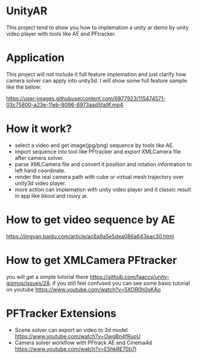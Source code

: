 # UnityAR
This project tend to show you how to implemation a unity ar demo by unity video player with tools like AE and PFtracker.

# Application
This project will not include it full feature implemation and just clarify how camera solver can apply into
unity3d.
I will show some full feature sample like the below:


https://user-images.githubusercontent.com/6877923/115474571-03c75800-a23e-11eb-8096-8973aad5fa9f.mp4

# How it work?
- select a video and get image(jpg/png) sequence by tools like AE.
- import sequence into tool like PFtracker and export XMLCamera file after camera solver.
- parse XMLCamera file and convert it position and rotation information to left hand coordinate.
- render the real camera path with cube or virtual mesh trajectory over unity3d video player.
- more action can implemation with unity video player and it classic result in app like bkool and rouvy ar.

# How to get video sequence by AE
https://jingyan.baidu.com/article/ac6a9a5e5dea086a643eac30.html

# How to get XMLCamera PFtracker
you will get a simple tutorial there https://github.com/faaccy/unity-gizmos/issues/28.
if you still feel confused you can see some basic tutorial on youtube https://www.youtube.com/watch?v=5XOR0h0xKAo

# PFTracker Extensions
- Scene solver can export an video to 3d model https://www.youtube.com/watch?v=OwgBn4fRuoU
- Camera solver workflow with PFtrack AE and Cinema4d https://www.youtube.com/watch?v=E5hkRE70b7I
